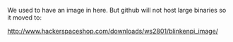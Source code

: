 We used to have an image in here.
But github will not host large binaries so it moved to:

http://www.hackerspaceshop.com/downloads/ws2801/blinkenpi_image/
